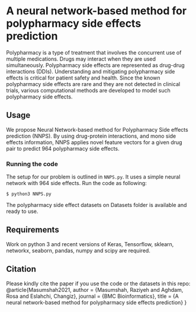 # A neural network-based method for polypharmacy side effects prediction
Polypharmacy is a type of treatment that involves the concurrent use of multiple medications. Drugs may interact when they are used simultaneously. Polypharmacy side effects are represented as drug-drug interactions (DDIs). Understanding and mitigating polypharmacy side effects is critical for patient safety and health. Since the known polypharmacy side effects are rare and they are not detected in clinical trials, various computational methods are developed to model such polypharmacy side effects. 
## Usage
We propose Neural Network-based method for Polypharmacy Side effects prediction (NNPS). By using drug-protein interactions, and mono side effects information, NNPS applies novel feature vectors for a given drug pair to predict 964 polypharmacy side effects. 
### Running the code
The setup for our problem is outlined in `NNPS.py`. It uses a simple neural network with 964 side effects. Run the code as following:

```
$ python3 NNPS.py
```

The polypharmacy side effect datasets on Datasets folder is available and ready to use. 
## Requirements
Work on python 3 and recent versions of Keras, Tensorflow, sklearn, networkx, seaborn, pandas, numpy and scipy are required.
## Citation
Please kindly cite the paper if you use the code or the datasets in this repo:
@article{Masumshah2021,
author = {Masumshah, Raziyeh and Aghdam, Rosa and Eslahchi, Changiz},
journal = {BMC Bioinformatics},
title = {A neural network-based method for polypharmacy side effects prediction}
}
